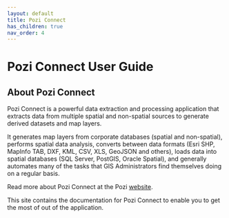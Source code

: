 ```yaml
---
layout: default
title: Pozi Connect
has_children: true
nav_order: 4
---
```


# Pozi Connect User Guide

## About Pozi Connect

Pozi Connect is a powerful data extraction and processing application that extracts data from multiple spatial and non-spatial sources to generate derived datasets and map layers.

It generates map layers from corporate databases (spatial and non-spatial), performs spatial data analysis, converts between data formats (Esri SHP, MapInfo TAB, DXF, KML, CSV, XLS, GeoJSON and others), loads data into spatial databases (SQL Server, PostGIS, Oracle Spatial), and generally automates many of the tasks that GIS Administrators find themselves doing on a regular basis.

Read more about Pozi Connect at the Pozi [website](https://pozi.com/pozi-connect/).

This site contains the documentation for Pozi Connect to enable you to get the most of out of the application.
